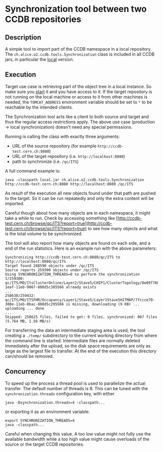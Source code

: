# Synchronization tool between two CCDB repositories

## Description
A simple tool to import part of the CCDB namespace in a local repository.
The `ch.alice.o2.ccdb.tools.Synchronization` class is included in all CCDB jars, in particular the [local](http://alimonitor.cern.ch/download/local.jar) version.

## Execution
Target use case is retrieving part of the object tree in a local instance.
So make sure you [start](https://docs.google.com/document/d/1_GM6yY7ejVEIRi1y8Ooc9ongrGgZyCiks6Ca0OAEav8/edit?usp=sharing) it and you have access to it.
If the target repository is not running on the local machine or access to it from other machines is needed, the `TOMCAT_ADDRESS` environment variable should be set to `*` to be reachable by the intended clients.

The Synchronization tool acts like a client to both source and target and thus the regular access restrictions apply. The above use case (production -> local synchronization) doesn't need any special permissions.

Running is calling the class with exactly three arguments:
- URL of the source repository (for example `http://ccdb-test.cern.ch:8080`)
- URL of the target repository (i.e. `http://localhost:8080`)
- path to synchronize (i.e. `/qc/ITS`)

A full command example is:
```
java -classpath local.jar ch.alice.o2.ccdb.tools.Synchronization http://ccdb-test.cern.ch:8080 http://localhost:8080 /qc/ITS
```

As result of the execution all new objects found under that path are pushed to the target. So it can be run repeatedly and only the extra content will be imported.

Careful though about how many objects are in each namespace, it might take a while to run. Check by accessing something like [http://ccdb-test.cern.ch/browse/qc/ITS?report=true](http://ccdb-test.cern.ch/browse/qc/ITS?report=true) to see how many objects and what is the total volume to be synchronized.

The tool will also report how many objects are found on each side, and a end of the run statistics. Here is an example run with the above parameters:
```
Synchronizing http://ccdb-test.cern.ch:8080/qc/ITS to http://localhost:8080/qc/ITS
Target found 288590 objects under /qc/ITS
Source reports 259300 objects under /qc/ITS
Using SYNCHRONIZATION_THREADS=8 to perform the synchronization
1/259300: qc/ITS/MO/ItsClusterOnline/Layer2/Stave5/CHIP1/ClusterTopology/8e09f760-1eaf-11eb-9067-808d5c385566 already exists
...
258630/259432: qc/ITS/MO/ITSFHR/Occupancy/Layer1/Stave5/Layer1Stave5HITMAP/7fccce70-308e-11eb-8bac-808d5c295566 is missing, downloading (9 KB) ... uploading ... done
...
Skipped: 258625 files, failed to get: 0 files, synchronized: 807 files (5.764 MB, 1.56 MB/s)
```

For transferring the data an intermediate staging area is used, the tool creating a `./temp/` subdirectory to the current working directory from where the command line is started.
Intermediate files are normally deleted immediately after the upload, so the disk space requirements are only as large as the largest file to transfer. At the end of the execution this directory can/should be removed.

## Concurrency
To speed up the process a thread pool is used to parallelize the actual transfer. The default number of threads is 8. This can be tuned with the `synchronization.threads` configuration key, with either
```
java -Dsynchronization.threads=4 -classpath...
```
or exporting it as an environment variable:
```
export SYNCHRONIZATION_THREADS=4
java -classpath...
```

Careful when changing this value. A too low value might not fully use the available bandwidth while a too high value might cause overloads of the source or the target CCDB repositories.
